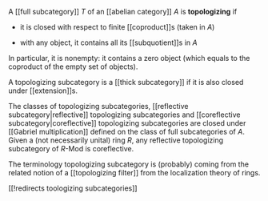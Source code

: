 A [[full subcategory]] $T$ of an [[abelian category]] $A$ is __topologizing__ if

* it is closed with respect to finite [[coproduct]]s (taken in $A$)

* with any object, it contains all its [[subquotient]]s in $A$

In particular, it is nonempty: it contains a zero object (which equals to the coproduct of the empty set of objects). 

A topologizing subcategory is a [[thick subcategory]] if it is also closed under [[extension]]s. 

The classes of topologizing subcategories, [[reflective subcategory|reflective]] topologizing  subcategories and [[coreflective subcategory|coreflective]] topologizing subcategories are closed under [[Gabriel multiplication]] defined on the class of full subcategories of $A$. Given a (not necessarily unital) ring $R$, any reflective topologizing subcategory of $R$-$\mathrm{Mod}$ is coreflective.

The terminology topologizing subcategory is (probably) coming from the related notion of a [[topologizing filter]] from the localization theory of rings. 

[[!redirects toologizing subcategories]]